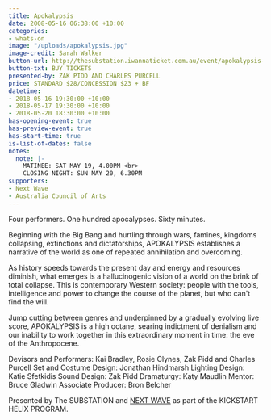 ```yaml
---
title: Apokalypsis
date: 2008-05-16 06:38:00 +10:00
categories:
- whats-on
image: "/uploads/apokalypsis.jpg"
image-credit: Sarah Walker
button-url: http://thesubstation.iwannaticket.com.au/event/apokalypsis-MTQzNzQ
button-txt: BUY TICKETS
presented-by: ZAK PIDD AND CHARLES PURCELL
price: STANDARD $28/CONCESSION $23 + BF
datetime:
- 2018-05-16 19:30:00 +10:00
- 2018-05-17 19:30:00 +10:00
- 2018-05-20 18:30:00 +10:00
has-opening-event: true
has-preview-event: true
has-start-time: true
is-list-of-dates: false
notes:
  note: |-
    MATINEE: SAT MAY 19, 4.00PM <br>
    CLOSING NIGHT: SUN MAY 20, 6.30PM
supporters:
- Next Wave
- Australia Council of Arts
---
```


Four performers. One hundred apocalypses. Sixty minutes.

Beginning with the Big Bang and hurtling through wars, famines, kingdoms collapsing, extinctions and dictatorships, APOKALYPSIS establishes a narrative of the world as one of repeated annihilation and overcoming.

As history speeds towards the present day and energy and resources diminish, what emerges is a hallucinogenic vision of a world on the brink of total collapse. This is contemporary Western society: people with the tools, intelligence and power to change the course of the planet, but who can't find the will.

Jump cutting between genres and underpinned by a gradually evolving live score, APOKALYPSIS is a high octane, searing indictment of denialism and our inability to work together in this extraordinary moment in time: the eve of the Anthropocene. 

Devisors and Performers: Kai Bradley, Rosie Clynes, Zak Pidd and Charles Purcell
Set and Costume Design: Jonathan Hindmarsh
Lighting Design: Katie Sfetkidis
Sound Design: Zak Pidd
Dramaturgy: Katy Maudlin
Mentor: Bruce Gladwin
Associate Producer: Bron Belcher

Presented by The SUBSTATION and [NEXT WAVE](http://nextwave.org.au/) as part of the KICKSTART HELIX PROGRAM.
